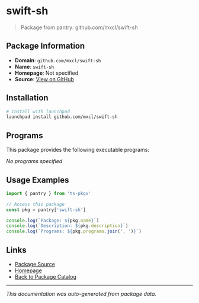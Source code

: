 # swift-sh

> Package from pantry: github.com/mxcl/swift-sh

## Package Information

- **Domain**: `github.com/mxcl/swift-sh`
- **Name**: `swift-sh`
- **Homepage**: Not specified
- **Source**: [View on GitHub](https://github.com/pkgxdev/pantry/tree/main/projects/github.com/mxcl/swift-sh/package.yml)

## Installation

```bash
# Install with launchpad
launchpad install github.com/mxcl/swift-sh
```

## Programs

This package provides the following executable programs:

*No programs specified*

## Usage Examples

```typescript
import { pantry } from 'ts-pkgx'

// Access this package
const pkg = pantry['swift-sh']

console.log(`Package: ${pkg.name}`)
console.log(`Description: ${pkg.description}`)
console.log(`Programs: ${pkg.programs.join(', ')}`)
```

## Links

- [Package Source](https://github.com/pkgxdev/pantry/tree/main/projects/github.com/mxcl/swift-sh/package.yml)
- [Homepage](#)
- [Back to Package Catalog](../../../package-catalog.md)

---

*This documentation was auto-generated from package data.*

